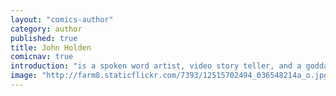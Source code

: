 ```yaml
---
layout: "comics-author"
category: author
published: true
title: John Holden
comicnav: true
introduction: "is a spoken word artist, video story teller, and a goddamn poet."
image: "http://farm8.staticflickr.com/7393/12515702494_036548214a_o.jpg"
---
```



